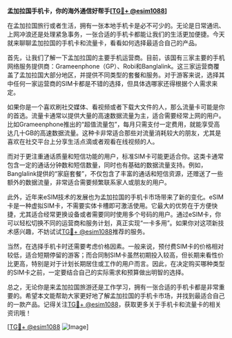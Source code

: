 **孟加拉国手机卡，你的海外通信好帮手[[TG💪+ @esim1088](https://t.me/s/esim1088)]**

在孟加拉国旅行或者生活，拥有一张本地手机卡是必不可少的。无论是日常通讯、上网冲浪还是处理紧急事务，一张合适的手机卡都能让我们的生活更加便捷。今天就来聊聊孟加拉国的手机卡和流量卡，看看如何选择最适合自己的产品。

首先，让我们了解一下孟加拉国的主要手机运营商。目前，该国有三家主要的手机网络服务提供商：Grameenphone（GP）、Robi和Banglalink。这三家运营商覆盖了孟加拉国大部分地区，并提供不同类型的套餐和服务。对于游客来说，选择其中任何一家运营商的SIM卡都是不错的选择，但具体选哪家还得根据个人需求来定。

如果你是一个喜欢刷社交媒体、看视频或者下载大文件的人，那么流量卡可能是你的首选。流量卡通常以提供大量的高速数据流量为主，适合需要经常上网的用户。比如Grameenphone推出的“超值流量包”，每月只需支付一定费用，就能享受高达几十GB的高速数据流量。这种卡非常适合那些对流量消耗较大的朋友，尤其是喜欢在社交平台上分享生活点滴或者观看在线视频的人。

而对于更注重通话质量和短信功能的用户，标准SIM卡可能更适合你。这类卡通常包含一定的通话分钟数和短信数量，同时也有基础的数据流量支持。例如，Banglalink提供的“家庭套餐”，不仅包含了丰富的通话和短信资源，还赠送了一些额外的数据流量，非常适合需要频繁联系家人或朋友的用户。

此外，近年来eSIM技术的发展也为孟加拉国的手机卡市场带来了新的变化。eSIM卡是一种虚拟SIM卡，不需要实体卡槽即可激活使用。它最大的优势在于方便快捷，尤其适合经常更换设备或者需要同时使用多个号码的用户。通过eSIM卡，你可以轻松切换不同的运营商和服务计划，真正实现“一卡多用”。如果你对这项新技术感兴趣，不妨试试[TG💪+ @esim1088](https://t.me/s/esim1088)推荐的服务。

当然，在选择手机卡时还需要考虑价格因素。一般来说，预付费SIM卡的价格相对较低，适合短期停留的游客；而合同制SIM卡虽然初期投入较高，但长期来看性价比更高，特别是对于计划长期居住或工作的用户而言。因此，在决定购买哪种类型的SIM卡之前，一定要结合自己的实际需求和预算做出明智的选择。

总之，无论你是来孟加拉国旅游还是工作学习，拥有一张合适的手机卡都是非常重要的。希望本文能帮助大家更好地了解孟加拉国的手机卡市场，并找到最适合自己的一款产品。记得关注[TG💪+ @esim1088](https://t.me/s/esim1088)，获取更多关于手机卡和流量卡的相关资讯哦！

[[TG💪+ @esim1088](https://t.me/s/esim1088) ![Image](https://i.postimg.cc/4NQfJmqS/Snipaste-2025-05-13-00-14-12.png)]